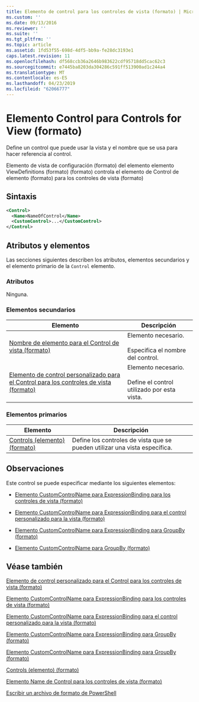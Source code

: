 ```yaml
---
title: Elemento de control para los controles de vista (formato) | Microsoft Docs
ms.custom: ''
ms.date: 09/13/2016
ms.reviewer: ''
ms.suite: ''
ms.tgt_pltfrm: ''
ms.topic: article
ms.assetid: 1fd53f55-698d-4df5-bb9a-fe28dc3193e1
caps.latest.revision: 11
ms.openlocfilehash: df568ccb36a2646b983622cdf95718dd5cac62c3
ms.sourcegitcommit: e7445ba8203da304286c591ff513900ad1c244a4
ms.translationtype: MT
ms.contentlocale: es-ES
ms.lasthandoff: 04/23/2019
ms.locfileid: "62066777"
---
```

# <a name="control-element-for-controls-for-view--format"></a>Elemento Control para Controls for View (formato)

Define un control que puede usar la vista y el nombre que se usa para hacer referencia al control.

Elemento de vista de configuración (formato) del elemento elemento ViewDefinitions (formato) (formato) controla el elemento de Control de elemento (formato) para los controles de vista (formato)

## <a name="syntax"></a>Sintaxis

```xml
<Control>
  <Name>NameOfControl</Name>
  <CustomControl>...</CustomControl>
</Control>
```

## <a name="attributes-and-elements"></a>Atributos y elementos

Las secciones siguientes describen los atributos, elementos secundarios y el elemento primario de la `Control` elemento.

### <a name="attributes"></a>Atributos

Ninguna.

### <a name="child-elements"></a>Elementos secundarios

|Elemento|Descripción|
|-------------|-----------------|
|[Nombre de elemento para el Control de vista (formato)](./name-element-for-control-for-controls-for-view-format.md)|Elemento necesario.<br /><br /> Especifica el nombre del control.|
|[Elemento de control personalizado para el Control para los controles de vista (formato)](./customcontrol-element-for-control-for-controls-for-view-format.md)|Elemento necesario.<br /><br /> Define el control utilizado por esta vista.|

### <a name="parent-elements"></a>Elementos primarios

|Elemento|Descripción|
|-------------|-----------------|
|[Controls (elemento) (formato)](./controls-element-for-view-format.md)|Define los controles de vista que se pueden utilizar una vista específica.|

## <a name="remarks"></a>Observaciones

Este control se puede especificar mediante los siguientes elementos:

- [Elemento CustomControlName para ExpressionBinding para los controles de vista (formato)](./customcontrolname-element-for-expressionbinding-for-controls-for-view-format.md)

- [Elemento CustomControlName para ExpressionBinding para el control personalizado para la vista (formato)](./customcontrolname-element-for-expressionbinding-for-customcontrol-for-view-format.md)

- [Elemento CustomControlName para ExpressionBinding para GroupBy (formato)](./customcontrolname-element-for-expressionbinding-for-groupby-format.md)

- [Elemento CustomControlName para GroupBy (formato)](./customcontrolname-element-for-groupby-format.md)

## <a name="see-also"></a>Véase también

[Elemento de control personalizado para el Control para los controles de vista (formato)](./customcontrol-element-for-control-for-controls-for-view-format.md)

[Elemento CustomControlName para ExpressionBinding para los controles de vista (formato)](./customcontrolname-element-for-expressionbinding-for-controls-for-view-format.md)

[Elemento CustomControlName para ExpressionBinding para el control personalizado para la vista (formato)](./customcontrolname-element-for-expressionbinding-for-customcontrol-for-view-format.md)

[Elemento CustomControlName para ExpressionBinding para GroupBy (formato)](./customcontrolname-element-for-expressionbinding-for-groupby-format.md)

[Elemento CustomControlName para ExpressionBinding para GroupBy (formato)](./customcontrolname-element-for-expressionbinding-for-groupby-format.md)

[Controls (elemento) (formato)](./controls-element-for-view-format.md)

[Elemento Name de Control para los controles de vista (formato)](./name-element-for-control-for-controls-for-view-format.md)

[Escribir un archivo de formato de PowerShell](./writing-a-powershell-formatting-file.md)
